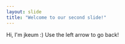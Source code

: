 ```yaml
---
layout: slide
title: "Welcome to our second slide!"
---
```

Hi, I'm jkeum :)
Use the left arrow to go back!
